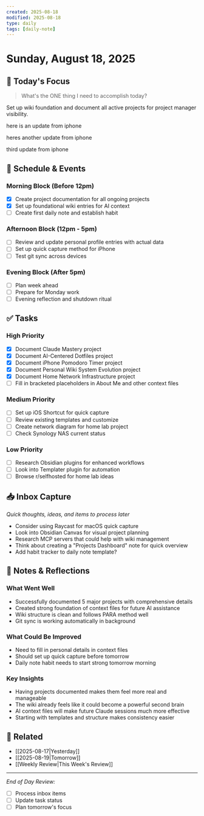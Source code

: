 ```yaml
---
created: 2025-08-18
modified: 2025-08-18
type: daily
tags: [daily-note]
---
```


# Sunday, August 18, 2025

## 🎯 Today's Focus
> What's the ONE thing I need to accomplish today?

Set up wiki foundation and document all active projects for project manager visibility.

here is an update from iphone 

heres another update from iphone

third update from iphone 
## 📅 Schedule & Events
### Morning Block (Before 12pm)
- [x] Create project documentation for all ongoing projects
- [x] Set up foundational wiki entries for AI context
- [ ] Create first daily note and establish habit

### Afternoon Block (12pm - 5pm)
- [ ] Review and update personal profile entries with actual data
- [ ] Set up quick capture method for iPhone
- [ ] Test git sync across devices

### Evening Block (After 5pm)
- [ ] Plan week ahead
- [ ] Prepare for Monday work
- [ ] Evening reflection and shutdown ritual

## ✅ Tasks
### High Priority
- [x] Document Claude Mastery project
- [x] Document AI-Centered Dotfiles project
- [x] Document iPhone Pomodoro Timer project
- [x] Document Personal Wiki System Evolution project
- [x] Document Home Network Infrastructure project
- [ ] Fill in bracketed placeholders in About Me and other context files

### Medium Priority
- [ ] Set up iOS Shortcut for quick capture
- [ ] Review existing templates and customize
- [ ] Create network diagram for home lab project
- [ ] Check Synology NAS current status

### Low Priority
- [ ] Research Obsidian plugins for enhanced workflows
- [ ] Look into Templater plugin for automation
- [ ] Browse r/selfhosted for home lab ideas

## 📥 Inbox Capture
*Quick thoughts, ideas, and items to process later*
- Consider using Raycast for macOS quick capture
- Look into Obsidian Canvas for visual project planning
- Research MCP servers that could help with wiki management
- Think about creating a "Projects Dashboard" note for quick overview
- Add habit tracker to daily note template?

## 📝 Notes & Reflections

### What Went Well
- Successfully documented 5 major projects with comprehensive details
- Created strong foundation of context files for future AI assistance
- Wiki structure is clean and follows PARA method well
- Git sync is working automatically in background

### What Could Be Improved
- Need to fill in personal details in context files
- Should set up quick capture before tomorrow
- Daily note habit needs to start strong tomorrow morning

### Key Insights
- Having projects documented makes them feel more real and manageable
- The wiki already feels like it could become a powerful second brain
- AI context files will make future Claude sessions much more effective
- Starting with templates and structure makes consistency easier

## 🔗 Related
- [[2025-08-17|Yesterday]]
- [[2025-08-19|Tomorrow]]
- [[Weekly Review|This Week's Review]]

---
*End of Day Review:*
- [ ] Process inbox items
- [ ] Update task status
- [ ] Plan tomorrow's focus
